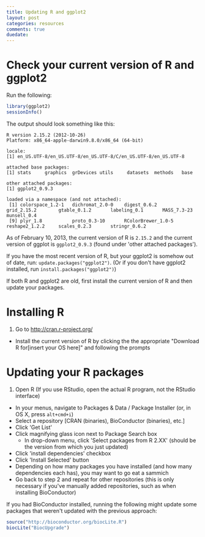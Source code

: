 ```yaml
---
title: Updating R and ggplot2
layout: post
categories: resources
comments: true
duedate:
---
```


# Check your current version of R and ggplot2

Run the following:

```r
library(ggplot2)
sessionInfo()
```

The output should look something like this:

    R version 2.15.2 (2012-10-26)
    Platform: x86_64-apple-darwin9.8.0/x86_64 (64-bit)

    locale:
    [1] en_US.UTF-8/en_US.UTF-8/en_US.UTF-8/C/en_US.UTF-8/en_US.UTF-8

    attached base packages:
    [1] stats     graphics  grDevices utils     datasets  methods   base

    other attached packages:
    [1] ggplot2_0.9.3

    loaded via a namespace (and not attached):
     [1] colorspace_1.2-1   dichromat_2.0-0    digest_0.6.2       grid_2.15.2        gtable_0.1.2       labeling_0.1       MASS_7.3-23        munsell_0.4
     [9] plyr_1.8           proto_0.3-10       RColorBrewer_1.0-5 reshape2_1.2.2     scales_0.2.3       stringr_0.6.2

As of February 10, 2013, the current version of R is `2.15.2` and the current version of ggplot is `ggplot2_0.9.3` (found under 'other attached packages').

If you have the most recent version of R, but your ggplot2 is somehow out of date, run: `update.packages("ggplot2")`. (Or if you don't have ggplot2 installed, run `install.packages("ggplot2")`)

If both R and ggplot2 are old, first install the current version of R and then update your packages.

# Installing R

1. Go to <http://cran.r-project.org/>
- Install the current version of R by clicking the the appropriate "Download R for[insert your OS here]" and following the prompts

# Updating your R packages

1. Open R (If you use RStudio, open the actual R program, not the RStudio interface)
- In your menus, navigate to Packages & Data / Package Installer (or, in OS X, press `alt+cmd+i`)
- Select a repository [CRAN (binaries), BioConductor (binaries), etc.]
- Click 'Get List'
- Click magnifying glass icon next to Package Search box
    - In drop-down menu, click 'Select packages from R 2.XX' (should be the version from which you just updated)
- Click 'install dependencies' checkbox
- Click 'Install Selected' button
- Depending on how many packages you have installed (and how many dependencies each has), you may want to go eat a sammich
- Go back to step 2 and repeat for other repositories (this is only necessary if you've manually added repositories, such as when installing BioConductor)

If you had BioConductor installed, running the following might update some packages that weren't updated with the previous approach:

```r
source("http://bioconductor.org/biocLite.R")
biocLite("BiocUpgrade")
```
